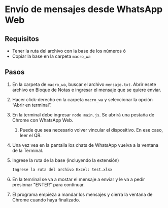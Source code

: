 # Envío de mensajes desde WhatsApp Web

## Requisitos

* Tener la ruta del archivo con la base de los números ó
* Copiar la base en la carpeta `macro_wa`

## Pasos

1. En la carpeta de `macro_wa`, buscar el archivo `mensaje.txt`. Abrir esete archivo en Bloque de Notas e ingresar el mensaje que se quiere enviar.
2. Hacer click-derecho en la carpeta `macro_wa` y seleccionar la opción “Abrir en terminal”.
3. En la terminal debe ingresar `node main.js`. Se abrirá una pestaña de Chrome con WhatsApp Web.
   1. Puede que sea necesario volver vincular el dispositivo. En ese caso, leer el QR.
4. Una vez vea en la pantalla los chats de WhatsApp vuelva a la ventana de la Terminal.
5. Ingrese la ruta de la base (incluyendo la extensión)

    ```sh
    Ingrese la ruta del archivo Excel: test.xlsx
    ```

6. En la temrinal se va a mostar el mensaje a enviar y le va a pedir presionar "ENTER" para continuar.
7. El programa empieza a mandar los mensajes y cierra la ventana de Chrome cuando haya finalizado.  
